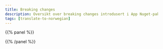 ```yaml
---
title: Breaking changes
description: Oversikt over breaking changes introdusert i App Nuget-pakker i v7.0.0.
tags: [translate-to-norwegian]
---
```


{{% panel %}}

{{% /panel %}}